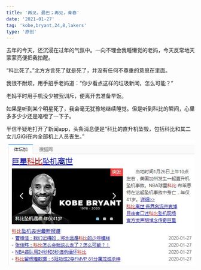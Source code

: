 ```yaml
---
title: '再见，曼巴；再见，青春'
date: '2021-01-27'
tag: 'kobe,bryant,24,8,lakers'
type: '原创'
---
```


去年的今天，还沉浸在过年的气氛中。一向不理会我睡懒觉的老妈，今天反常地天蒙蒙亮便把我拍醒。

“科比死了。”北方方言死了就是死了，并没有任何不尊重的意思在里面。

我很不耐烦，用手招手老妈道：“你少看点这样的垃圾新闻，怎么可能？”

老妈平时用手机没少被我训斥，便离开去准备早饭。

如果是听到某个明星死了，我会毫无犹豫地继续睡觉。但是听到科比的瞬间，心里多多少少还是咯噔了一下子。

半信半疑地打开了新闻app，头条消息便是“科比的直升机坠毁，包括科比和其二女儿GiGi在内全部机上人员丧生。”
![](../../assets/images/goodbye-mamba-goodbye-youth/kobe-death-news.jpg)
